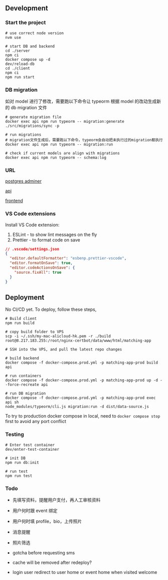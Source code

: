 ## Development

### Start the project

```
# use correct node version
nvm use

# start DB and backend
cd ./server
npm ci
docker compose up -d
dev/reload-db
cd ./client
npm ci
npm run start

```

### DB migration

如对 model 进行了修改，需要跑以下命令让 typeorm 根据 model 的改动生成新的 db migration 文件

```
# generate migration file
docker exec api npm run typeorm -- migration:generate ./src/migrations/sync -p

# run migrations
# migration文件生成后，需要跑以下命令，typeorm会自动把未执行过的migration都执行
docker exec api npm run typeorm -- migration:run

# check if current models are align with migrations
docker exec api npm run typeorm -- schema:log
```

### URL

[postgres adminer](http://localhost:8080/?pgsql=db&username=postgres&db=matching_app&ns=public)

[api](http://localhost:4000)

[frontend](http://localhost:3000)

### VS Code extensions

Install VS Code extension:

1. ESLint - to show lint messages on the fly
2. Prettier - to format code on save

```json
// .vscode/settings.json
{
  "editor.defaultFormatter": "esbenp.prettier-vscode",
  "editor.formatOnSave": true,
  "editor.codeActionsOnSave": {
    "source.fixAll": true
  }
}
```

## Deployment

No CI/CD yet. To deploy, follow these steps,

```
# Build client
npm run build

# copy build folder to VPS
scp -i ~/.ssh/my-mac-alicloud-hk.pem -r ./build root@8.217.183.255:/root/nginx-certbot/data/www/html/matching-app

# SSH into the VPS, and pull the latest repo changes

# build backend
docker compose -f docker-compose.prod.yml -p matching-app-prod build api

# run containers
docker compose -f docker-compose.prod.yml -p matching-app-prod up -d --force-recreate api

# run DB migration
docker compose -f docker-compose.prod.yml -p matching-app-prod exec api sh
node_modules/typeorm/cli.js migration:run -d dist/data-source.js
```

To try to production docker compose in local, need to `docker compose stop` first to avoid any port conflict

### Testing

```
# Enter test container
dev/enter-test-container

# init DB
npm run db:init

# run test
npm run test
```

### Todo

- 先填写资料，提醒用户支付，再人工审核资料

- 用户何时跟 event 绑定
- 用户何时填 profile，bio，上传照片

- 消息提醒

- 照片筛选

- gotcha before requesting sms
- cache will be removed after redeploy?
- login user redirect to user home or event home when visited welcome
